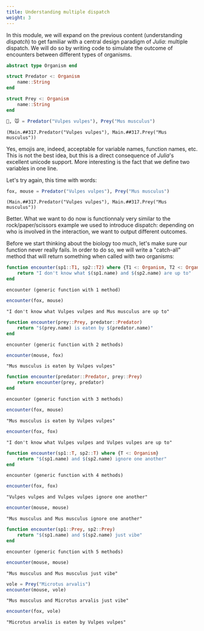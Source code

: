 ```yaml
---
title: Understanding multiple dispatch
weight: 3
---
```


In this module, we will expand on the previous content (understanding
*dispatch*) to get familiar with a central design paradigm of *Julia*:
multiple dispatch. We will do so by writing code to simulate the outcome of
encounters between different types of organisms.

````julia
abstract type Organism end
````

````julia
struct Predator <: Organism
    name::String
end
````

````julia
struct Prey <: Organism
    name::String
end
````

````julia
🦊, 🐭 = Predator("Vulpes vulpes"), Prey("Mus musculus")
````

````
(Main.##317.Predator("Vulpes vulpes"), Main.##317.Prey("Mus musculus"))
````

Yes, emojis are, indeed, acceptable for variable names, function names, etc.
This is not the best idea, but this is a direct consequence of *Julia*'s
excellent unicode support. More interesting is the fact that we define two
variables in one line.

Let's try again, this time with words:

````julia
fox, mouse = Predator("Vulpes vulpes"), Prey("Mus musculus")
````

````
(Main.##317.Predator("Vulpes vulpes"), Main.##317.Prey("Mus musculus"))
````

Better. What we want to do now is functionnaly very similar to the
rock/paper/scissors example we used to introduce dispatch: depending on who is
involved in the interaction, we want to output different outcomes.

Before we start thinking about the biology too much, let's make sure our
function never really fails. In order to do so, we will write a "catch-all"
method that will return something when called with two organisms:

````julia
function encounter(sp1::T1, sp2::T2) where {T1 <: Organism, T2 <: Organism}
    return "I don't know what $(sp1.name) and $(sp2.name) are up to"
end
````

````
encounter (generic function with 1 method)
````

````julia
encounter(fox, mouse)
````

````
"I don't know what Vulpes vulpes and Mus musculus are up to"
````

````julia
function encounter(prey::Prey, predator::Predator)
    return "$(prey.name) is eaten by $(predator.name)"
end
````

````
encounter (generic function with 2 methods)
````

````julia
encounter(mouse, fox)
````

````
"Mus musculus is eaten by Vulpes vulpes"
````

````julia
function encounter(predator::Predator, prey::Prey)
    return encounter(prey, predator)
end
````

````
encounter (generic function with 3 methods)
````

````julia
encounter(fox, mouse)
````

````
"Mus musculus is eaten by Vulpes vulpes"
````

````julia
encounter(fox, fox)
````

````
"I don't know what Vulpes vulpes and Vulpes vulpes are up to"
````

````julia
function encounter(sp1::T, sp2::T) where {T <: Organism}
    return "$(sp1.name) and $(sp2.name) ignore one another"
end
````

````
encounter (generic function with 4 methods)
````

````julia
encounter(fox, fox)
````

````
"Vulpes vulpes and Vulpes vulpes ignore one another"
````

````julia
encounter(mouse, mouse)
````

````
"Mus musculus and Mus musculus ignore one another"
````

````julia
function encounter(sp1::Prey, sp2::Prey)
    return "$(sp1.name) and $(sp2.name) just vibe"
end
````

````
encounter (generic function with 5 methods)
````

````julia
encounter(mouse, mouse)
````

````
"Mus musculus and Mus musculus just vibe"
````

````julia
vole = Prey("Microtus arvalis")
encounter(mouse, vole)
````

````
"Mus musculus and Microtus arvalis just vibe"
````

````julia
encounter(fox, vole)
````

````
"Microtus arvalis is eaten by Vulpes vulpes"
````

